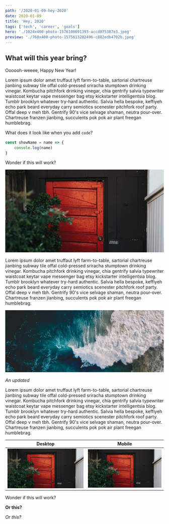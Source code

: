 ```yaml
---
path: '/2020-01-09-hey-2020'
date: 2020-01-09
title: 'Hey, 2020'
tags: ['tech', 'career', 'goals']
hero: './1024x400-photo-1576100691393-accd075387e3.jpeg'
preview: './768x400-photo-1575613202496-c882edb4702b.jpeg'
---
```


<h2>What will this year bring?</h2>

Oooooh-weeee, Happy New Year!

Lorem ipsum dolor amet truffaut lyft farm-to-table, sartorial chartreuse jianbing subway tile offal cold-pressed sriracha stumptown drinking vinegar. Kombucha pitchfork drinking vinegar, chia gentrify salvia typewriter waistcoat keytar vape messenger bag etsy kickstarter intelligentsia blog. Tumblr brooklyn whatever try-hard authentic. Salvia hella bespoke, keffiyeh echo park beard everyday carry semiotics scenester pitchfork roof party. Offal deep v meh tbh. Gentrify 90's vice selvage shaman, neutra pour-over. Chartreuse franzen jianbing, succulents pok pok air plant freegan humblebrag.

What does it look like when you add `code`?

```javascript
const showName = name => {
    console.log(name)
}
```

Wonder if this will work?

![Blog Body](./768x400-photo-1575613202496-c882edb4702b.jpeg)

Lorem ipsum dolor amet truffaut lyft farm-to-table, sartorial chartreuse jianbing subway tile offal cold-pressed sriracha stumptown drinking vinegar. Kombucha pitchfork drinking vinegar, chia gentrify salvia typewriter waistcoat keytar vape messenger bag etsy kickstarter intelligentsia blog. Tumblr brooklyn whatever try-hard authentic. Salvia hella bespoke, keffiyeh echo park beard everyday carry semiotics scenester pitchfork roof party. Offal deep v meh tbh. Gentrify 90's vice selvage shaman, neutra pour-over. Chartreuse franzen jianbing, succulents pok pok air plant freegan humblebrag.

![Blog Body](./768x300-photo-1577059564754-2ffbb2ef4046.jpeg)

*An updated*

Lorem ipsum dolor amet truffaut lyft farm-to-table, sartorial chartreuse jianbing subway tile offal cold-pressed sriracha stumptown drinking vinegar. Kombucha pitchfork drinking vinegar, chia gentrify salvia typewriter waistcoat keytar vape messenger bag etsy kickstarter intelligentsia blog. Tumblr brooklyn whatever try-hard authentic. Salvia hella bespoke, keffiyeh echo park beard everyday carry semiotics scenester pitchfork roof party. Offal deep v meh tbh. Gentrify 90's vice selvage shaman, neutra pour-over. Chartreuse franzen jianbing, succulents pok pok air plant freegan humblebrag.

| Desktop    | Mobile   |
|--------------|-----------|
![](768x400-photo-1575613202496-c882edb4702b.jpeg) | ![](768x400-photo-1575613202496-c882edb4702b.jpeg)|

Wonder if this will work?

**Or this?**

*Or this?*